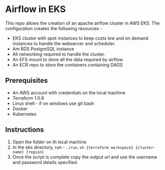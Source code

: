 # Airflow in EKS
This repo allows the creation of an apache airflow cluster in AWS EKS. The configuration creates the following resources -
* EKS cluster with spot instances to keep costs low and on demand instances to handle the webserver and scheduler.
* Am RDS PostgreSQL instance 
* All networking required to handle the cluster.
* An EFS mount to store all the data required by airflow.
* An ECR repo to store the containers containing DAGS

## Prerequisites 
* An AWS account with credentials on the local machine
* Terraform 1.0.8
* Linux shell - if on windows use git bash
* Docker 
* Kubernetes

## Instructions
1. Open the folder on th local machine
2. In the eks directory, run - 
   ```./run.sh {terraform workspace} {cluster-name} {region}```
3. Once the script is complete copy the output url and use the username and password details specified.